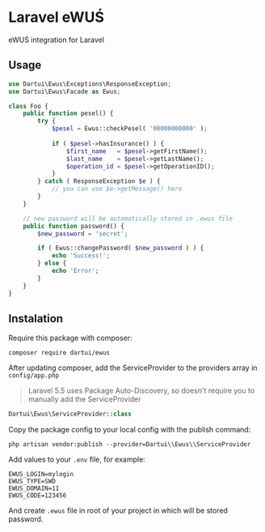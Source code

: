 # Laravel eWUŚ
eWUŚ integration for Laravel

## Usage

```php
use Dartui\Ewus\Exceptions\ResponseException;
use Dartui\Ewus\Facade as Ewus;

class Foo {
	public function pesel() {
		try {
			$pesel = Ewus::checkPesel( '00000000000' );
			
			if ( $pesel->hasInsurance() ) {
				$first_name   = $pesel->getFirstName();
				$last_name    = $pesel->getLastName();
				$operation_id = $pesel->getOperationID();
			}
		} catch ( ResponseException $e ) {
			// you can use $e->getMessage() here
		}
	}

	// new password will be automatically stored in .ewus file
	public function password() {
		$new_password = 'secret';

		if ( Ewus::changePassword( $new_password ) ) {
			echo 'Success!';
		} else {
			echo 'Error';
		}
	}
}
```

## Instalation

Require this package with composer:

```shell
composer require dartui/ewus
```

After updating composer, add the ServiceProvider to the providers array in `config/app.php`

> Laravel 5.5 uses Package Auto-Discovery, so doesn't require you to manually add the ServiceProvider

```php
Dartui\Ewus\ServiceProvider::class
```

Copy the package config to your local config with the publish command:

```shell
php artisan vendor:publish --provider=Dartui\\Ewus\\ServiceProvider
```

Add values to your `.env` file, for example:
```
EWUS_LOGIN=mylogin
EWUS_TYPE=SWD
EWUS_DOMAIN=11
EWUS_CODE=123456
```

And create `.ewus` file in root of your project in which will be stored password.